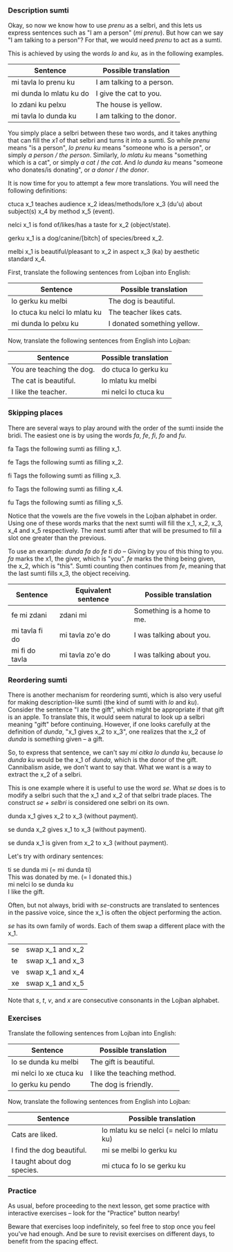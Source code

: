 ### Description sumti

Okay, so now we know how to use _prenu_ as a selbri, and this lets us express sentences such as "I am a person" (_mi prenu_).
But how can we say "I am talking to a person"?
For that, we would need _prenu_ to act as a sumti.

This is achieved by using the words _lo_ and _ku_, as in the following examples.

|Sentence|Possible translation|
|--------|------|
|mi tavla lo prenu ku|I am talking to a person.|
|mi dunda lo mlatu ku do|I give the cat to you.|
|lo zdani ku pelxu|The house is yellow.|
|mi tavla lo dunda ku|I am talking to the donor.|

You simply place a selbri between these two words, and it takes anything that can fill the _x1_ of that selbri and turns it into a sumti.
So while _prenu_ means "is a person", _lo prenu ku_ means "someone who is a person", or simply _a person / the person_.
Similarly, _lo mlatu ku_ means "something which is a cat", or simply _a cat_ / _the cat_.
And _lo dunda ku_ means "someone who donates/is donating", or _a donor_ / _the donor_.

It is now time for you to attempt a few more translations.
You will need the following definitions:

<span class="definition-head">ctuca</span> x_1 teaches audience x_2 ideas/methods/lore x_3 (du'u) about subject(s) x_4 by method x_5 (event).

<span class="definition-head">nelci</span> x_1 is fond of/likes/has a taste for x_2 (object/state).

<span class="definition-head">gerku</span> x_1 is a dog/canine/[bitch] of species/breed x_2.

<span class="definition-head">melbi</span> x_1 is beautiful/pleasant to x_2 in aspect x_3 (ka) by aesthetic standard x_4.

First, translate the following sentences from Lojban into English:

|Sentence|Possible translation|
|--------|-----------|
|lo gerku ku melbi|<span class="spoiler-answer">The dog is beautiful.</span>|
|lo ctuca ku nelci lo mlatu ku|<span class="spoiler-answer">The teacher likes cats.</span>|
|mi dunda lo pelxu ku|<span class="spoiler-answer">I donated something yellow.</span>|

Now, translate the following sentences from English into Lojban:

|Sentence|Possible translation|
|--------|-----------|
|You are teaching the dog.|<span class="spoiler-answer">do ctuca lo gerku ku</span>|
|The cat is beautiful.|<span class="spoiler-answer">lo mlatu ku melbi</span>|
|I like the teacher.|<span class="spoiler-answer">mi nelci lo ctuca ku</span>|

### Skipping places

There are several ways to play around with the order of the sumti inside the bridi.
The easiest one is by using the words _fa_, _fe_, _fi_, _fo_ and _fu_.

<span class="definition-head">fa</span> Tags the following sumti as filling x_1.

<span class="definition-head">fe</span> Tags the following sumti as filling x_2.

<span class="definition-head">fi</span> Tags the following sumti as filling x_3.

<span class="definition-head">fo</span> Tags the following sumti as filling x_4.

<span class="definition-head">fu</span> Tags the following sumti as filling x_5.

Notice that the vowels are the five vowels in the Lojban alphabet in order.
Using one of these words marks that the next sumti will fill the x_1, x_2, x_3, x_4 and x_5 respectively.
The next sumti after that will be presumed to fill a slot one greater than the previous.

To use an example: _dunda fa do fe ti do_ &ndash; Giving by you of this thing to you. _fa_ marks the x1, the giver, which is "you". _fe_ marks the thing being given, the x_2, which is "this".
Sumti counting then continues from _fe_, meaning that the last sumti fills x_3, the object receiving.

|Sentence|Equivalent sentence|Possible translation|
|--------|-------------------|-----------|
|fe mi zdani|<span class="spoiler-answer">zdani mi</span>|<span class="spoiler-answer">Something is a home to me.</span>|
|mi tavla fi do|<span class="spoiler-answer">mi tavla zo'e do</span>|<span class="spoiler-answer">I was talking about you.</span>|
|mi fi do tavla|<span class="spoiler-answer">mi tavla zo'e do</span>|<span class="spoiler-answer">I was talking about you.</span>|

### Reordering sumti

There is another mechanism for reordering sumti, which is also very useful for making description-like sumti (the kind of sumti with _lo_ and _ku_).
Consider the sentence "I ate the gift", which might be appropriate if that gift is an apple.
To translate this, it would seem natural to look up a selbri meaning "gift" before continuing.
However, if one looks carefully at the definition of _dunda_, "x_1 gives x_2 to x_3", one realizes that the x_2 of _dunda_ is something given &ndash; a gift.

So, to express that sentence, we can't say _mi citka lo dunda ku_, because _lo dunda ku_ would be the x_1 of _dunda_, which is the donor of the gift.
Cannibalism aside, we don't want to say that.
What we want is a way to extract the x_2 of a selbri.

This is one example where it is useful to use the word _se_.
What _se_ does is to modify a selbri such that the x_1 and x_2 of that selbri trade places.
The construct _se + selbri_ is considered one selbri on its own.

<span class="definition-head">dunda</span> x_1 gives x_2 to x_3 (without payment).

<span class="definition-head">se dunda</span> x_2 gives x_1 to x_3 (without payment).

<span class="definition-head">se dunda</span> x_1 is given from x_2 to x_3 (without payment).

Let's try with ordinary sentences:

<div class="translation-source">
ti se dunda mi (= mi dunda ti)
</div>
<div class="translation-target">
This was donated by me. (= I donated this.)
</div>

<div class="translation-source">
mi nelci lo se dunda ku
</div>
<div class="translation-target">
I like the gift.
</div>

Often, but not always, bridi with _se_-constructs are translated to sentences in the passive voice, since the x_1 is often the object performing the action.

_se_ has its own family of words.
Each of them swap a different place with the x_1.

|  |                |
|--|----------------|
|se|swap x_1 and x_2|
|te|swap x_1 and x_3|
|ve|swap x_1 and x_4|
|xe|swap x_1 and x_5|

Note that _s_, _t_, _v_, and _x_ are consecutive consonants in the Lojban alphabet.

### Exercises

Translate the following sentences from Lojban into English:

|Sentence|Possible translation|
|--------|-----------|
|lo se dunda ku melbi|<span class="spoiler-answer">The gift is beautiful.</span>|
|mi nelci lo xe ctuca ku|<span class="spoiler-answer">I like the teaching method.</span>|
|lo gerku ku pendo|<span class="spoiler-answer">The dog is friendly.</span>|

Now, translate the following sentences from English into Lojban:

|Sentence|Possible translation|
|--------|-----------|
|Cats are liked.|<span class="spoiler-answer">lo mlatu ku se nelci (= nelci lo mlatu ku)</span>|
|I find the dog beautiful.|<span class="spoiler-answer">mi se melbi lo gerku ku</span>|
|I taught about dog species.|<span class="spoiler-answer">mi ctuca fo lo se gerku ku</span>|

### Practice

As usual, before proceeding to the next lesson, get some practice with interactive exercises &ndash; look for the "Practice" button nearby!

Beware that exercises loop indefinitely, so feel free to stop once you feel you've had enough.
And be sure to revisit exercises on different days, to benefit from the spacing effect.
